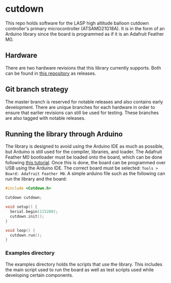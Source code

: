 # cutdown
This repo holds software for the LASP high altitude balloon cutdown controller's primary microcontroller (ATSAMD21G18A). It is in the form of an Arduino library since the board is programmed as if it is an Adafruit Feather M0.

## Hardware
There are two hardware revisions that this library currently supports. Both can be found in [this repository](https://github.com/dastcvi/cutdown_hardware) as releases.

## Git branch strategy
The master branch is reserved for notable releases and also contains early development. There are unique branches for each hardware in order to ensure that earlier revisions can still be used for testing. These branches are also tagged with notable releases.

## Running the library through Arduino
The library is designed to avoid using the Arduino IDE as much as possible, but Arduino is still used for the compiler, libraries, and loader. The Adafruit Feather M0 bootloader must be loaded onto the board, which can be done following [this tutorial](https://learn.adafruit.com/proper-step-debugging-atsamd21-arduino-zero-m0/overview). Once this is done, the board can be programmed over USB using the Arduino IDE. The correct board must be selected: `Tools > Board: Adafruit Feather M0`. A simple arduino file such as the following can run the library and the board:
```c++
#include <Cutdown.h>

Cutdown cutdown;

void setup() {
  Serial.begin(115200);
  cutdown.init();
}

void loop() {
  cutdown.run();
}
```

### Examples directory
The examples directory holds the scripts that use the library. This includes the main script used to run the board as well as test scripts used while developing certain components.
